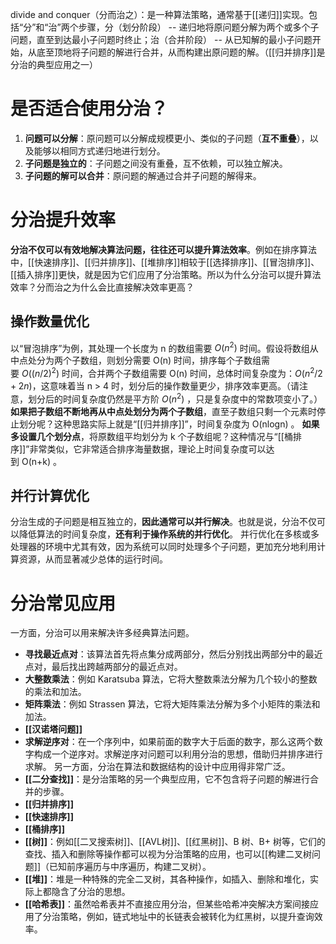 divide and conquer（分而治之）：是一种算法策略，通常基于[[递归]]实现。包括“分”和“治”两个步骤，分（划分阶段） -- 递归地将原问题分解为两个或多个子问题，直至到达最小子问题时终止；治（合并阶段） -- 从已知解的最小子问题开始，从底至顶地将子问题的解进行合并，从而构建出原问题的解。（[[归并排序]]是分治的典型应用之一）

# 是否适合使用分治？
1. **问题可以分解**：原问题可以分解成规模更小、类似的子问题（**互不重叠**），以及能够以相同方式递归地进行划分。
2. **子问题是独立的**：子问题之间没有重叠，互不依赖，可以独立解决。
3. **子问题的解可以合并**：原问题的解通过合并子问题的解得来。

# 分治提升效率
**分治不仅可以有效地解决算法问题，往往还可以提升算法效率**。例如在排序算法中，[[快速排序]]、[[归并排序]]、[[堆排序]]相较于[[选择排序]]、[[冒泡排序]]、[[插入排序]]更快，就是因为它们应用了分治策略。所以为什么分治可以提升算法效率？分而治之为什么会比直接解决效率更高？
## 操作数量优化
以“冒泡排序”为例，其处理一个长度为 n 的数组需要 $O(n^2)$ 时间。假设将数组从中点处分为两个子数组，则划分需要 O(n) 时间，排序每个子数组需要 $O((n/2)^2)$ 时间，合并两个子数组需要 O(n) 时间，总体时间复杂度为：$O(n^2/2 + 2n)$，这意味着当 n > 4 时，划分后的操作数量更少，排序效率更高。（请注意，划分后的时间复杂度仍然是平方阶 $O(n^2)$ ，只是复杂度中的常数项变小了。）
**如果把子数组不断地再从中点处划分为两个子数组**，直至子数组只剩一个元素时停止划分呢？这种思路实际上就是“[[归并排序]]”，时间复杂度为 O(nlog⁡n) 。
**如果多设置几个划分点**，将原数组平均划分为 k 个子数组呢？这种情况与“[[桶排序]]”非常类似，它非常适合排序海量数据，理论上时间复杂度可以达到 O(n+k) 。

## 并行计算优化
分治生成的子问题是相互独立的，**因此通常可以并行解决**。也就是说，分治不仅可以降低算法的时间复杂度，**还有利于操作系统的并行优化**。
并行优化在多核或多处理器的环境中尤其有效，因为系统可以同时处理多个子问题，更加充分地利用计算资源，从而显著减少总体的运行时间。

# 分治常见应用
一方面，分治可以用来解决许多经典算法问题。
- **寻找最近点对**：该算法首先将点集分成两部分，然后分别找出两部分中的最近点对，最后找出跨越两部分的最近点对。
- **大整数乘法**：例如 Karatsuba 算法，它将大整数乘法分解为几个较小的整数的乘法和加法。
- **矩阵乘法**：例如 Strassen 算法，它将大矩阵乘法分解为多个小矩阵的乘法和加法。
- **[[汉诺塔问题]]**
- **求解逆序对**：在一个序列中，如果前面的数字大于后面的数字，那么这两个数字构成一个逆序对。求解逆序对问题可以利用分治的思想，借助归并排序进行求解。
另一方面，分治在算法和数据结构的设计中应用得非常广泛。
- **[[二分查找]]**：是分治策略的另一个典型应用，它不包含将子问题的解进行合并的步骤。
- **[[归并排序]]**
- **[[快速排序]]**
- **[[桶排序]]**
- **[[树]]**：例如[[二叉搜索树]]、[[AVL树]]、[[红黑树]]、B 树、B+ 树等，它们的查找、插入和删除等操作都可以视为分治策略的应用，也可以[[构建二叉树问题]]（已知前序遍历与中序遍历，构建二叉树）。
- **[[堆]]**：堆是一种特殊的完全二叉树，其各种操作，如插入、删除和堆化，实际上都隐含了分治的思想。
- **[[哈希表]]**：虽然哈希表并不直接应用分治，但某些哈希冲突解决方案间接应用了分治策略，例如，链式地址中的长链表会被转化为红黑树，以提升查询效率。

